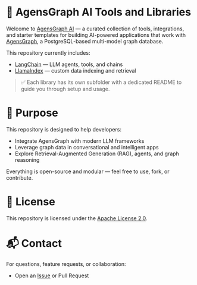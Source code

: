 🧠 AgensGraph AI Tools and Libraries
====================================

Welcome to [AgensGraph AI](https://github.com/skaiworldwide-oss/agensgraph-ai) — a curated collection of tools, integrations, and starter templates for building AI-powered applications that work with [AgensGraph](https://github.com/skaiworldwide-oss/agensgraph), a PostgreSQL-based multi-model graph database.

This repository currently includes:
* [LangChain](./langchain/) — LLM agents, tools, and chains
* [LlamaIndex](./llama-index/) — custom data indexing and retrieval

> ✅ Each library has its own subfolder with a dedicated README to guide you through setup and usage.

# 🎯 Purpose
This repository is designed to help developers:
* Integrate AgensGraph with modern LLM frameworks
* Leverage graph data in conversational and intelligent apps
* Explore Retrieval-Augmented Generation (RAG), agents, and graph reasoning

Everything is open-source and modular — feel free to use, fork, or contribute.

# 📄 License
This repository is licensed under the [Apache License 2.0](./python/LICENSE).

# 📬 Contact
For questions, feature requests, or collaboration:
* Open an [Issue](https://github.com/skaiworldwide-oss/agensgraph-ai/issues) or Pull Request